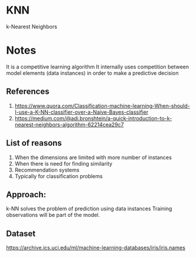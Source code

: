 # KNN
k-Nearest Neighbors

# Notes
It is a competitive learning algorithm
It internally uses competition between model elements (data instances) in order to make a predictive decision

## References
1. https://www.quora.com/Classification-machine-learning-When-should-I-use-a-K-NN-classifier-over-a-Naive-Bayes-classifier
2. https://medium.com/@adi.bronshtein/a-quick-introduction-to-k-nearest-neighbors-algorithm-62214cea29c7

## List of reasons
1. When the dimensions are limited with more number of instances
2. When there is need for finding similarity
3. Recommendation systems
4. Typically for classification problems


## Approach:
k-NN solves the problem of prediction using data instances
Training observations will be part of the model.

## Dataset
https://archive.ics.uci.edu/ml/machine-learning-databases/iris/iris.names
